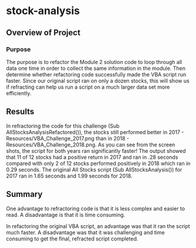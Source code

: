 # stock-analysis

## Overview of Project

### Purpose

The purpose is to refactor the Module 2 solution code to loop through all data one time in order to collect the same information in the module. Then determine whether refactoring code successfully made the VBA script run faster.  Since our original script ran on only a dozen stocks, this will show us if refracting can help us run a script on a much larger data set more efficiently.

## Results

In refractoring the code for this challenge (Sub AllStocksAnalysisRefactored()), the stocks still performed better in 2017 - Resources/VBA_Challenge_2017.png than in 2018 - Resources/VBA_Challenge_2018.png.  As you can see from the screen shots, the script for both years ran significantly faster! The output showed that 11 of 12 stocks had a positive return in 2017 and ran in .28 seconds compared with only 2 of 12 stocks performed positively in 2018 which ran in 0.29 seconds. The original All Stocks script (Sub AllStocksAnalysis()) for 2017 ran in 1.65 seconds and 1.99 seconds for 2018.

## Summary

One advantage to refractoring code is that it is less complex and easier to read. A disadvantage is that it is time consuming.

In refactoring the original VBA script, an advantage was that it ran the script much faster.  A disadvantage was that it was challenging and time consuming to get the final, refracted script completed. 
